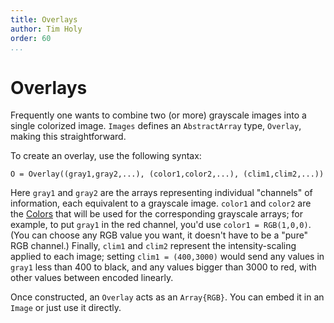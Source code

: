 ```yaml
---
title: Overlays
author: Tim Holy
order: 60
...
```


<h1>Overlays</h1>

Frequently one wants to combine two (or more) grayscale images into a single
colorized image.  `Images` defines an `AbstractArray` type, `Overlay`, making
this straightforward.

To create an overlay, use the following syntax:

```{.julia execute="false"}
O = Overlay((gray1,gray2,...), (color1,color2,...), (clim1,clim2,...))
```

Here `gray1` and `gray2` are the arrays representing individual "channels" of
information, each equivalent to a grayscale image.  `color1` and `color2` are
the [Colors](https://github.com/JuliaLang/Color.jl) that will be used for the
corresponding grayscale arrays; for example, to put `gray1` in the red channel,
you'd use `color1 = RGB(1,0,0)`.  (You can choose any RGB value you want, it
doesn't have to be a "pure" RGB channel.)  Finally, `clim1` and `clim2`
represent the intensity-scaling applied to each image; setting `clim1 =
(400,3000)` would send any values in `gray1` less than 400 to black, and any
values bigger than 3000 to red, with other values between encoded linearly.

Once constructed, an `Overlay` acts as an `Array{RGB}`. You can embed it in an
`Image` or just use it directly.
